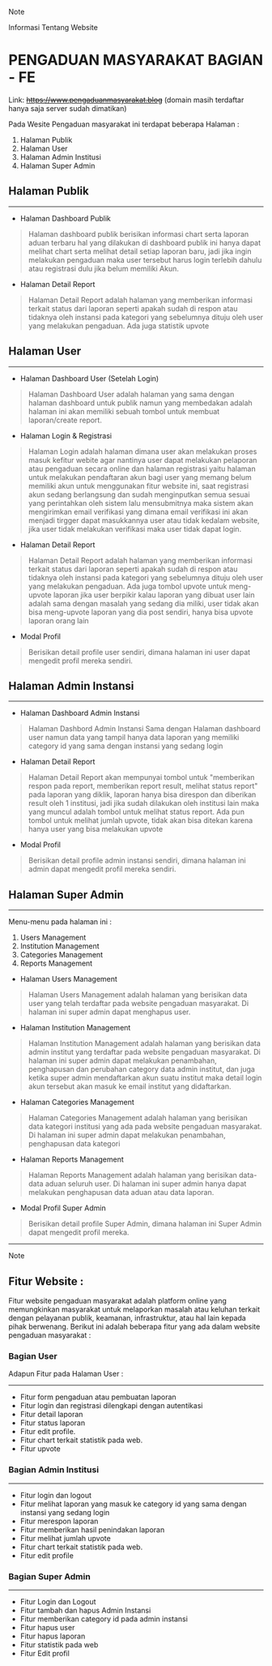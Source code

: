> [!NOTE]
> Informasi Tentang Website

# **PENGADUAN MASYARAKAT BAGIAN - FE**

Link: ~~https://www.pengaduanmasyarakat.blog~~ (domain masih terdaftar hanya saja server sudah dimatikan)

Pada Wesite Pengaduan masyarakat ini terdapat beberapa Halaman :

1. Halaman Publik
2. Halaman User
3. Halaman Admin Institusi
4. Halaman Super Admin

## Halaman Publik

---

- Halaman Dashboard Publik

> Halaman dashboard publik berisikan informasi chart serta laporan aduan terbaru hal yang dilakukan di dashboard publik ini hanya dapat melihat chart serta melihat detail setiap laporan baru, jadi jika ingin melakukan pengaduan maka user tersebut harus login terlebih dahulu atau registrasi dulu jika belum memiliki Akun.

- Halaman Detail Report

> Halaman Detail Report adalah halaman yang memberikan informasi terkait status dari laporan seperti apakah sudah di respon atau tidaknya oleh instansi pada kategori yang sebelumnya dituju oleh user yang melakukan pengaduan. Ada juga statistik upvote

## Halaman User

---

- Halaman Dashboard User (Setelah Login)

> Halaman Dashboard User adalah halaman yang sama dengan halaman dashboard untuk publik namun yang membedakan adalah halaman ini akan memiliki sebuah tombol untuk membuat laporan/create report.

- Halaman Login & Registrasi

> Halaman Login adalah halaman dimana user akan melakukan proses masuk kefitur webite agar nantinya user dapat melakukan pelaporan atau pengaduan secara online dan halaman registrasi yaitu halaman untuk melakukan pendaftaran akun bagi user yang memang belum memiliki akun untuk menggunakan fitur website ini, saat registrasi akun sedang berlangsung dan sudah menginputkan semua sesuai yang perintahkan oleh sistem lalu mensubmitnya maka sistem akan mengirimkan email verifikasi yang dimana email verifikasi ini akan menjadi tirgger dapat masukkannya user atau tidak kedalam website, jika user tidak melakukan verifikasi maka user tidak dapat login.

- Halaman Detail Report

> Halaman Detail Report adalah halaman yang memberikan informasi terkait status dari laporan seperti apakah sudah di respon atau tidaknya oleh instansi pada kategori yang sebelumnya dituju oleh user yang melakukan pengaduan. Ada juga tombol upvote untuk meng-upvote laporan jika user berpikir kalau laporan yang dibuat user lain adalah sama dengan masalah yang sedang dia miliki, user tidak akan bisa meng-upvote laporan yang dia post sendiri, hanya bisa upvote laporan orang lain

- Modal Profil

> Berisikan detail profile user sendiri, dimana halaman ini user dapat mengedit profil mereka sendiri.

## Halaman Admin Instansi

---

- Halaman Dashboard Admin Instansi

> Halaman Dashbord Admin Instansi Sama dengan Halaman dashboard user namun data yang tampil hanya data laporan yang memiliki category id yang sama dengan instansi yang sedang login

- Halaman Detail Report

> Halaman Detail Report akan mempunyai tombol untuk "memberikan respon pada report, memberikan report result, melihat status report" pada laporan yang diklik, laporan hanya bisa direspon dan diberikan result oleh 1 institusi, jadi jika sudah dilakukan oleh institusi lain maka yang muncul adalah tombol untuk melihat status report. Ada pun tombol untuk melihat jumlah upvote, tidak akan bisa ditekan karena hanya user yang bisa melakukan upvote

- Modal Profil

> Berisikan detail profile admin instansi sendiri, dimana halaman ini admin dapat mengedit profil mereka sendiri.

## Halaman Super Admin

---

Menu-menu pada halaman ini :

1. Users Management
2. Institution Management
3. Categories Management
4. Reports Management

- Halaman Users Management

> Halaman Users Management adalah halaman yang berisikan data user yang telah terdaftar pada website pengaduan masyarakat. Di halaman ini super admin dapat menghapus user.

- Halaman Institution Management

> Halaman Institution Management adalah halaman yang berisikan data admin institut yang terdaftar pada website pengaduan masyarakat. Di halaman ini super admin dapat melakukan penambahan, penghapusan dan perubahan category data admin institut, dan juga ketika super admin mendaftarkan akun suatu institut maka detail login akun tersebut akan masuk ke email institut yang didaftarkan.

- Halaman Categories Management

> Halaman Categories Management adalah halaman yang berisikan data kategori institusi yang ada pada website pengaduan masyarakat. Di halaman ini super admin dapat melakukan penambahan, penghapusan data kategori

- Halaman Reports Management

> Halaman Reports Management adalah halaman yang berisikan data-data aduan seluruh user. Di halaman ini super admin hanya dapat melakukan penghapusan data aduan atau data laporan.

- Modal Profil Super Admin

> Berisikan detail profile Super Admin, dimana halaman ini Super Admin dapat mengedit profil mereka.

---

> [!NOTE]

## Fitur Website :

Fitur website pengaduan masyarakat adalah platform online yang memungkinkan masyarakat untuk melaporkan masalah atau keluhan terkait dengan pelayanan publik, keamanan, infrastruktur, atau hal lain kepada pihak berwenang. Berikut ini adalah beberapa fitur yang ada dalam website pengaduan masyarakat :

### Bagian User

Adapun Fitur pada Halaman User :

---

- Fitur form pengaduan atau pembuatan laporan
- Fitur login dan registrasi dilengkapi dengan autentikasi
- Fitur detail laporan
- Fitur status laporan
- Fitur edit profile.
- Fitur chart terkait statistik pada web.
- Fitur upvote

### Bagian Admin Institusi

---

- Fitur login dan logout
- Fitur melihat laporan yang masuk ke category id yang sama dengan instansi yang sedang login
- Fitur merespon laporan
- Fitur memberikan hasil penindakan laporan
- Fitur melihat jumlah upvote
- Fitur chart terkait statistik pada web.
- Fitur edit profile

### Bagian Super Admin

---

- Fitur Login dan Logout
- Fitur tambah dan hapus Admin Instansi
- Fitur memberikan category id pada admin instansi
- Fitur hapus user
- Fitur hapus laporan
- Fitur statistik pada web
- Fitur Edit profil
